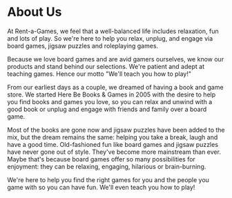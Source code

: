 # About Us

At Rent-a-Games, we feel that a well-balanced life includes relaxation, fun and lots of play. So we're here to help you relax, unplug, and engage via board games, jigsaw puzzles and roleplaying games.

Because we love board games and are avid gamers ourselves, we know our products and stand behind our selections. We're patient and adept at teaching games. Hence our motto "We'll teach you how to play!"

From our earliest days as a couple, we dreamed of having a book and game store. We started Here Be Books & Games in 2005 with the desire to help you find books and games you love, so you can relax and unwind with a good book or unplug and engage with friends and family over a board game. 

Most of the books are gone now and jigsaw puzzles have been added to the mix, but the dream remains the same: helping you take a break, laugh and have a good time. Old-fashioned fun like board games and jigsaw puzzles have never gone out of style. They've become more mainstream than ever. Maybe that's because board games offer so many possibilities for enjoyment: they can be relaxing, engaging, hilarious or brain-burning.

We're here to help you find the right games for you and the people you game with so you can have fun. We'll even teach you how to play!